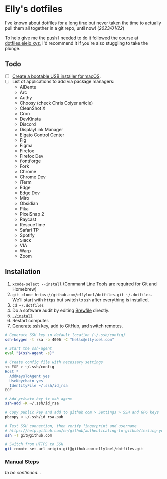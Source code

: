 # Elly's dotfiles

I've known about dotfiles for a long time but never taken the time to actually pull them all together in a git repo, until now! (_2023/01/22_)

To help give me the push I needed to do it followed the course at [dotfiles.eieio.xyz](http://dotfiles.eieio.xyz), I'd recommend it if you're also stuggling to take the plunge.

## Todo

- [ ] [Create a bootable USB installer for macOS](https://support.apple.com/en-us/HT201372).
- [ ] List of applications to add via package managers:
  - AlDente
  - Arc
  - Authy
  - Choosy (check Chris Coiyer article)
  - CleanShot X
  - Cron
  - DevKinsta
  - Discord
  - DisplayLink Manager
  - Elgato Control Center
  - Fig
  - Figma
  - Firefox
  - Firefox Dev
  - FontForge
  - Fork
  - Chrome
  - Chrome Dev
  - iTerm
  - Edge
  - Edge Dev
  - Miro
  - Obsidian
  - Pika
  - PixelSnap 2
  - Raycast
  - RescueTime
  - Safari TP
  - Spotify
  - Slack
  - VIA
  - Warp
  - Zoom

## Installation

1. `xcode-select --install` (Command Line Tools are required for Git and Homebrew)
2. `git clone https://github.com/ellyloel/dotfiles.git ~/.dotfiles`. We'll start with `https` but switch to `ssh` after everything is installed.
3. `cd ~/.dotfiles`
4. Do a software audit by editing [Brewfile](Brewfile) directly.
5. [`./install`](install)
6. Restart computer.
7. [Generate ssh key](https://help.github.com/en/github/authenticating-to-github/connecting-to-github-with-ssh), add to GitHub, and switch remotes.

```zsh
# Generate SSH key in default location (~/.ssh/config)
ssh-keygen -t rsa -b 4096 -C "hello@ellyloel.com"

# Start the ssh-agent
eval "$(ssh-agent -s)"

# Create config file with necessary settings
<< EOF > ~/.ssh/config
Host *
  AddKeysToAgent yes
  UseKeychain yes
  IdentityFile ~/.ssh/id_rsa
EOF

# Add private key to ssh-agent
ssh-add -K ~/.ssh/id_rsa

# Copy public key and add to github.com > Settings > SSH and GPG keys
pbcopy < ~/.ssh/id_rsa.pub

# Test SSH connection, then verify fingerprint and username
# https://help.github.com/en/github/authenticating-to-github/testing-your-ssh-connection
ssh -T git@github.com

# Switch from HTTPS to SSH
git remote set-url origin git@github.com:ellyloel/dotfiles.git
```

### Manual Steps

_to be continued..._
